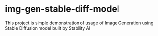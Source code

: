 # img-gen-stable-diff-model
This project is simple demonstration of usage of Image Generation using Stable Diffusion model built by Stability AI 
